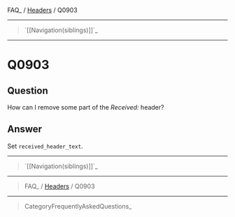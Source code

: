 FAQ\_ / [Headers](FAQ/Headers) / Q0903

* * * * *

> \`[[Navigation(siblings)]]\`\_

* * * * *

Q0903
=====

Question
--------

How can I remove some part of the *Received:* header?

Answer
------

Set `received_header_text`.

* * * * *

> \`[[Navigation(siblings)]]\`\_

* * * * *

> FAQ\_ / [Headers](FAQ/Headers) / Q0903

* * * * *

> CategoryFrequentlyAskedQuestions\_
